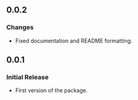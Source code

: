 ## 0.0.2
### Changes
- Fixed documentation and README formatting.

## 0.0.1
### Initial Release
- First version of the package.  
